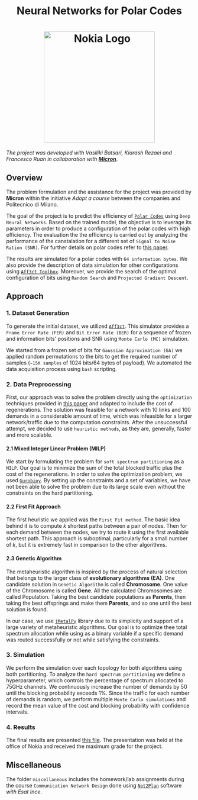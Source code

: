 <h1 align="center">Neural Networks for Polar Codes </h1>

<h1 align="center">
  <img src="https://encrypted-tbn0.gstatic.com/images?q=tbn:ANd9GcRCuZ8pVmHRM0ebEVWpbJvhTimaJwjmJYxnYA&s" alt="Nokia Logo" width="300">
</h1>


*The project was developed with Vasiliki Batsari, Kiarash Rezaei and Francesco Ruan in collaboration with [**Micron**](https://www.micron.com/)*.

## Overview

The problem formulation and the assistance for the project was provided by **Micron** within the initiative *Adopt a course* between the companies and Politecnico di Milano.


The goal of the project is to predict the efficiency of [`Polar Codes`](https://en.wikipedia.org/wiki/Polar_code_(coding_theory)#:~:text=In%20information%20theory%2C%20polar%20codes,channel%20into%20virtual%20outer%20channels.) using `Deep Neural Networks`. Based on the trained model, the objective is to leverage its parameters in order to produce a configuration of the polar codes with high efficiency. The evaluation the the efficiency is carried out by analyzing the performance of the canstalation for a different set of `Signal to Noise Ration (SNR)`. For further details on polar codes refer to [this paper](Materials/PolarCodes.pdf).

The results are simulated for a polar codes with `64 information bytes`. We also provide the description of data simulation for other configurations using [`Aff3ct Toolbox`](Materials/Toolbox.pdf). Moreover, we provide the search of the optimal configuration of bits using `Random Search` and `Projected Gradient Descent`.


## Approach
### 1. Dataset Generation
To generate the initial dataset, we utilized [`Aff3ct`](Materials/Toolbox.pdf). This simulator provides a `Frame Error Rate (FER)` and `Bit Error Rate (BER)` for a sequence of frozen and information bits' positions and SNR using `Monte Carlo (MC)` simulation. 

We started from a frozen set of bits for `Gaussian Approximation (GA)` we applied random permutations to the bits to get the required number of samples (`~15K samples` of 1024 bits/64 bytes of payload). We automated the data acquisition process using `bash` scripting. 


### 2. Data Preprocessing
First, our approach was to solve the problem directly using the `optimization` techniques provided in [this paper](materials/Designing_Operating_and_Reoptimizing_Elastic_Optical_Networks.pdf) and adapted to include the cost of regenerations. The solution was feasible for a network with 10 links and 100 demands in a considerable amount of time, which was infeasible for a larger network/traffic due to the computation constraints. After the unsuccessful attempt, we decided to use `heuristic methods`, as they are, generally, faster and more scalable. 

#### 2.1 Mixed Integer Linear Problem (MILP)

We start by formulating the problem for `soft spectrum partitioning` as a `MILP`. Our goal is to minimize the sum of the total blocked traffic plus the cost of the regenerations. In order to solve the optimization problem, we used [`Gurobipy`](https://support.gurobi.com/hc/en-us). By setting up the constraints and a set of variables, we have not been able to solve the problem due to its large scale even without the constraints on the hard partitioning.  

#### 2.2 First Fit Approach
The first heuristic we applied was the `First Fit method`. The basic idea behind it is to compute *k* shortest paths between a pair of nodes. Then for each demand between the nodes, we try to route it using the first available shortest path. This approach is suboptimal, particularly for a small number of *k*, but it is extremely fast in comparison to the other algorithms.

#### 2.3 Genetic Algorithm
The metaheuristic algorithm is inspired by the process of natural selection that belongs to the larger class of **evolutionary algorithms (EA)**. One candidate solution in `Genetic Algorithm` is called **Chromosome**. One value of the Chromosome is called **Gene**. All the calculated Chromosomes are 
called Population. Taking the best candidate populations as **Parents**, then taking the best offsprings and make them **Parents**, and so one until the best solution is found.

In our case, we use [`jMetalPy`](https://github.com/jMetal/jMetalPy) library due to its simplicity and support of a large variety of metaheuristic algorithms. Our goal is to optimize thee total spectrum allocation while using as a binary variable if a specific demand was routed successfully or not while satisfying the constraints.


### 3. Simulation 
We perform the simulation over each topology for both algorithms using both partitioning. To analyze the `hard spectrum partitioning` we define a hyperparameter, which controls the percentage of spectrum allocated to 75GHz channels. We continuously increase the number of demands by 50 until the blocking probability exceeds 1%. Since the traffic for each number of demands is random, we perform multiple `Monte Carlo simulations` and record the mean value of the cost and blocking probability with confidence intervals. 

### 4. Results
The final results are presented [this file](materials/Final%20Presentation%20Project%208.pdf). The presentation was held at the office of Nokia and received the maximum grade for the project. 


## Miscellaneous
The folder `miscellaneous` includes the homework/lab assignments during the course `Communication Network Design` done using [`Net2Plan`](https://www.net2plan.com/) software *with Esat Ince*.
